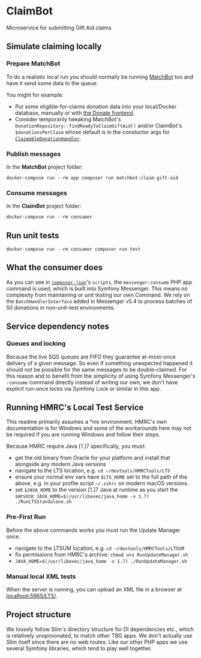 # ClaimBot

Microservice for submitting Gift Aid claims

## Simulate claiming locally

### Prepare MatchBot

To do a realistic local run you should normally be running [MatchBot](https://github.com/thebiggive/matchbot)
too and have it send some data to the queue.

You might for example:

* Put some eligible-for-claims donation data into your local/Docker database, manually
  or with [the Donate frontend](https://github.com/thebiggive/donate-frontend).
* Consider temporarily tweaking MatchBot's `DonationRepository::findReadyToClaimGiftAid()`
  and/or ClaimBot's `$donationsPerClaim` whose default is in the constuctor args
  for [`ClaimableDonationHandler`](./src/Messenger/Handler/ClaimableDonationHandler.php).

### Publish messages

In the **MatchBot** project folder:

    docker-compose run --rm app composer run matchbot:claim-gift-aid

### Consume messages

In the **ClaimBot** project folder:

    docker-compose run --rm consumer

## Run unit tests

    docker-compose run --rm consumer composer run test

## What the consumer does

As you can see in [`composer.json`](./composer.json)'s `scripts`, the `messenger:consume`
PHP app command is used, which is built into Symfony Messenger. This means no complexity
from maintaining or unit testing our own Command. We rely on the `BatchHandlerInterface`
added in Messenger v5.4 to process batches of 50 donations in non-unit-test environments.

## Service dependency notes

### Queues and locking

Because the live SQS queues are FIFO they guarantee at-most-once delivery of a given message.
So even if something unexpected happened it should not be possible for the same messages to
be double-claimed. For this reason and to benefit from the simplicity of using Symfony
Messenger's `:consume` command directly instead of writing our own, we don't have explicit
run-once locks via Symfony Lock or similar in this app.

## Running HMRC's Local Test Service

This readme primarily assumes a *nix environment. HMRC's own documentation is for Windows and some of the workarounds
here may not be required if you are running Windows and follow their steps.

Because HMRC require Java [1.]7 specifically, you must:

* get the old binary from Oracle for your platform and install that alongside any modern Java versions
* navigate to the LTS location, e.g. `cd ~/devtools/HMRCTools/LTS`
* ensure your normal env vars have `$LTS_HOME` set to the full path of the above, e.g. in your profile script `~/.zshrc` on modern macOS versions.
* set `$JAVA_HOME` to the version [1.]7 Java at runtime as you start the service: `JAVA_HOME=$(/usr/libexec/java_home -v 1.7) ./RunLTSStandalone.sh`

### Pre-First Run

Before the above commands works you must run the Update Manager once.

* navigate to the LTSUM location, e.g. `cd ~/devtools/HMRCTools/LTSUM`
* fix permissions from HMRC's archive: `chmod u+x RunUpdateManager.sh`
* `JAVA_HOME=$(/usr/libexec/java_home -v 1.7) ./RunUpdateManager.sh`

### Manual local XML tests

When the server is running, you can upload an XML file in a browser at [localhost:5665/LTS/](http://localhost:5665/LTS/).

## Project structure

We loosely follow Slim's directory structure for DI dependencies etc., which is
relatively unopinionated, to match other TBG apps. We don't actually use Slim
itself since there are no web routes. Like our other PHP apps we use several Symfony
libraries, which tend to play well together.
